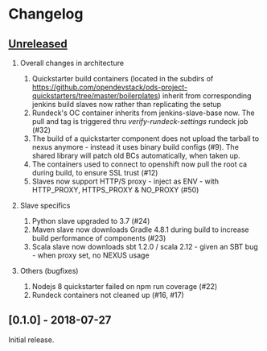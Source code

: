 # Changelog

## [Unreleased]

1. Overall changes in architecture
   1. Quickstarter build containers (located in the subdirs of https://github.com/opendevstack/ods-project-quickstarters/tree/master/boilerplates) inherit from corresponding jenkins build slaves now rather than replicating the setup
   1. Rundeck's OC container inherits from jenkins-slave-base now. The pull and tag is triggered thru *verify-rundeck-settings* rundeck job (#32)
   1. The build of a quickstarter component does not upload the tarball to nexus anymore - instead it uses binary build configs (#9). The shared library will patch old BCs automatically, when taken up.
   1. The containers used to connect to openshift now pull the root ca during build, to ensure SSL trust (#12)
   1. Slaves now support HTTP/S proxy - inject as ENV - with HTTP_PROXY, HTTPS_PROXY & NO_PROXY (#50)
   
1. Slave specifics
   1. Python slave upgraded to 3.7 (#24)
   1. Maven slave now downloads Gradle 4.8.1 during build to increase build performance of components (#23)
   1. Scala slave now downloads sbt 1.2.0 / scala 2.12 - given an SBT bug - when proxy set, no NEXUS usage

1. Others (bugfixes)
   1. Nodejs 8 quickstarter failed on npm run coverage (#22)
   1. Rundeck containers not cleaned up (#16, #17)

## [0.1.0] - 2018-07-27

Initial release.

[Unreleased]: https://github.com/opendevstack/ods-project-quickstarters/compare/0.1.0...HEAD





